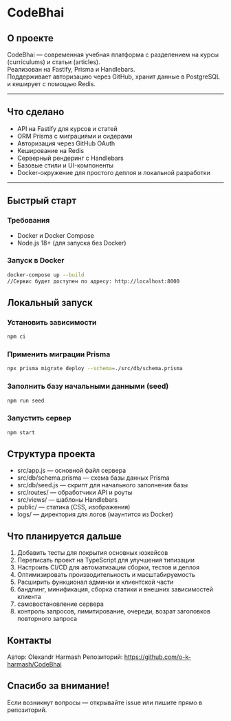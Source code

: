 # CodeBhai

## О проекте

CodeBhai — современная учебная платформа с разделением на курсы (curriculums) и статьи (articles).  
Реализован на Fastify, Prisma и Handlebars.  
Поддерживает авторизацию через GitHub, хранит данные в PostgreSQL и кеширует с помощью Redis.  

---

## Что сделано

- API на Fastify для курсов и статей  
- ORM Prisma с миграциями и сидерами  
- Авторизация через GitHub OAuth  
- Кеширование на Redis  
- Серверный рендеринг с Handlebars  
- Базовые стили и UI-компоненты  
- Docker-окружение для простого деплоя и локальной разработки  

---

## Быстрый старт

### Требования

- Docker и Docker Compose  
- Node.js 18+ (для запуска без Docker)  

### Запуск в Docker

```bash
docker-compose up --build
//Сервис будет доступен по адресу: http://localhost:8000
```

## Локальный запуск

### Установить зависимости

```bash
npm ci
```

### Применить миграции Prisma

```bash
npx prisma migrate deploy --schema=./src/db/schema.prisma
```

### Заполнить базу начальными данными (seed)

```bash
npm run seed
```

### Запустить сервер

```bash
npm start
```

## Структура проекта

- src/app.js — основной файл сервера
- src/db/schema.prisma — схема базы данных Prisma
- src/db/seed.js — скрипт для начального заполнения базы
- src/routes/ — обработчики API и роуты
- src/views/ — шаблоны Handlebars
- public/ — статика (CSS, изображения)
- logs/ — директория для логов (маунтится из Docker)

## Что планируется дальше

1. Добавить тесты для покрытия основных юзкейсов
2. Переписать проект на TypeScript для улучшения типизации
3. Настроить CI/CD для автоматизации сборки, тестов и деплоя
4. Оптимизировать производительность и масштабируемость
5. Расширить функционал админки и клиентской части
6. бандлинг, минификация, сборка статики и внешних зависимостей клиента
7. самовостановление сервера
8. контроль запросов, лимитирование, очереди, возрат заголовков повторного запроса

## Контакты
Автор: Olexandr Harmash
Репозиторий: https://github.com/o-k-harmash/CodeBhai

## Спасибо за внимание!
Если возникнут вопросы — открывайте issue или пишите прямо в репозиторий.
